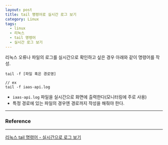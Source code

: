 ```yaml
---
layout: post
title: tail 명령어로 실시간 로그 보기
category: Linux
tags:
  - linux
  - 리눅스
  - tail 명령어
  - 실시간 로그 보기
---
```




리눅스 오류나 파일의 로그를 실시간으로 확인하고 싶은 경우 아래와 같이 명령어를 작성.

```
tail -f [파일 혹은 경로명]

// ex
tail -f iaas-api.log
```

- `iaas-api.log` 파일을 실시간으로 화면에 출력한다(모니터링에 주로 사용)
- 특정 경로에 있는 파일의 경우엔 경로까지 작성을 해줘야 한다.



---

### Reference

---

[리눅스 tail 명령어 - 실시간으로 로그 보기](https://windfree.tistory.com/40)

